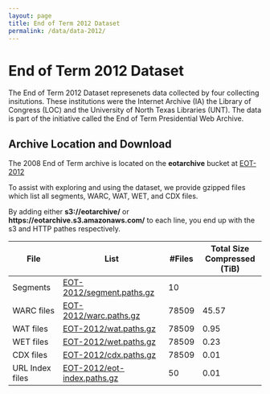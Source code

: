 ```yaml
---
layout: page
title: End of Term 2012 Dataset
permalink: /data/data-2012/
---
```


# End of Term 2012 Dataset

The End of Term 2012 Dataset represenets data collected by four collecting insitutions. These institutions were the Internet Archive (IA)
the Library of Congress (LOC) and the University of North Texas Libraries (UNT). The data is part of the initiative called the End of Term Presidential Web Archive.  

## Archive Location and Download

The 2008 End of Term archive is located on the **eotarchive** bucket at [EOT-2012](https://eotarchive.s3.amazonaws.com/crawl-data/EOT-2012/index.html)

To assist with exploring and using the dataset, we provide gzipped files which list all segments, WARC, WAT, WET, and CDX files.

By adding either **s3://eotarchive/** or **ht<span>tps://</span>eotarchive.s3.amazonaws.com/** to each line, you end up with the s3 and HTTP pathes respectively.

|       File      | List	                                                                                                      | #Files | Total Size <br/> Compressed (TiB)|
|-----------------|-------------------------------------------------------------------------------------------------------------|--------|----------------------------------|
| Segments        | [EOT-2012/segment.paths.gz](https://eotarchive.s3.amazonaws.com/crawl-data/EOT-2012/segment.paths.gz)       | 10     |                                  |
| WARC files      | [EOT-2012/warc.paths.gz](https://eotarchive.s3.amazonaws.com/crawl-data/EOT-2012/warc.paths.gz)             | 78509  | 45.57                             |
| WAT files       | [EOT-2012/wat.paths.gz](https://eotarchive.s3.amazonaws.com/crawl-data/EOT-2012/wat.paths.gz)               | 78509  |  0.95                             |
| WET files       | [EOT-2012/wet.paths.gz](https://eotarchive.s3.amazonaws.com/crawl-data/EOT-2012/wet.paths.gz)               | 78509  |  0.23                             |
| CDX files       | [EOT-2012/cdx.paths.gz](https://eotarchive.s3.amazonaws.com/crawl-data/EOT-2012/cdx.paths.gz)               | 78509  |  0.01                            |
| URL Index files | [EOT-2012/eot-index.paths.gz](https://eotarchive.s3.amazonaws.com/crawl-data/EOT-2012/eot-index.paths.gz)   | 50     |  0.01                                |

